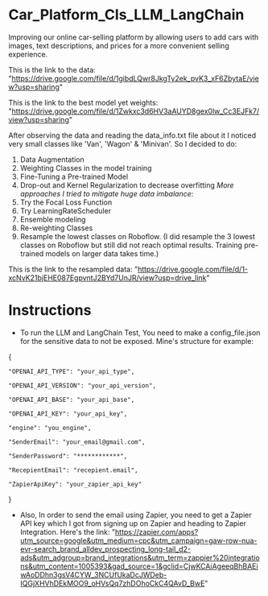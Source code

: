 # Car_Platform_Cls_LLM_LangChain
Improving our online car-selling platform by allowing users to add cars with images, text descriptions, and prices for a more convenient selling experience. 

This is the link to the data: "https://drive.google.com/file/d/1gibdLQwr8JkgTy2ek_pvK3_xF6ZbytaE/view?usp=sharing"

This is the link to the best model yet weights: "https://drive.google.com/file/d/1Zwkxc3d6HV3aAUYD8gex0lw_Cc3EJFk7/view?usp=sharing"

After observing the data and reading the data_info.txt file about it I noticed very small classes like 'Van', 'Wagon' & 'Minivan'.
So I decided to do:
1) Data Augmentation
2) Weighting Classes in the model training
3) Fine-Tuning a Pre-trained Model
4) Drop-out and Kernel Regularization to decrease overfitting
*More approaches I tried to mitigate huge data imbalance*:
5) Try the Focal Loss Function
6) Try LearningRateScheduler
7) Ensemble modeling
8) Re-weighting Classes
9) Resample the lowest classes on Roboflow.
(I did resample the 3 lowest classes on Roboflow but still did not reach optimal results. Training pre-trained models on larger data takes time.)

This is the link to the resampled data: "https://drive.google.com/file/d/1-xcNvK21bjEHE087EgpvntJ2BYd7UnJR/view?usp=drive_link"

# Instructions
- To run the LLM and LangChain Test, You need to make a config_file.json for the sensitive data to not be exposed.
Mine's structure for example:

{

	"OPENAI_API_TYPE": "your_api_type",

	"OPENAI_API_VERSION": "your_api_version",

	"OPENAI_API_BASE": "your_api_base",

	"OPENAI_API_KEY": "your_api_key",

	"engine": "you_engine",

	"SenderEmail": "your_email@gmail.com",

	"SenderPassword": "************",

	"RecepientEmail": "recepient.email",

	"ZapierApiKey": "your_zapier_api_key"
}
- Also, In order to send the email using Zapier, you need to get a Zapier API key which I got from signing up on Zapier and heading to Zapier Integration. Here's the link:
"https://zapier.com/apps?utm_source=google&utm_medium=cpc&utm_campaign=gaw-row-nua-evr-search_brand_alldev_prospecting_long-tail_d2-ads&utm_adgroup=brand_integrations&utm_term=zappier%20integrations&utm_content=1005393&gad_source=1&gclid=CjwKCAiAgeeqBhBAEiwAoDDhn3gsV4CYW_3NCUfUkaDcJWDeb-IQGjXHVhDEkMOO9_oHVsQq7zhDOhoCkC4QAvD_BwE"
